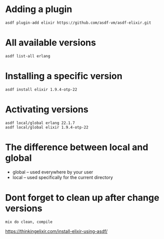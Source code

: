 # Adding a plugin
````
asdf plugin-add elixir https://github.com/asdf-vm/asdf-elixir.git
````
# All available versions
````
asdf list-all erlang
````
# Installing a specific version
````
asdf install elixir 1.9.4-otp-22
````
# Activating versions
````
asdf local/global erlang 22.1.7
asdf local/global elixir 1.9.4-otp-22
````
# The difference between local and global
* global – used everywhere by your user
* local – used specifically for the current directory
# Dont forget to clean up after change versions
````
mix do clean, compile
````
https://thinkingelixir.com/install-elixir-using-asdf/
